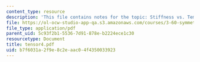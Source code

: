 ```yaml
---
content_type: resource
description: 'This file contains notes for the topic: Stiffness vs. Temperature.'
file: https://ol-ocw-studio-app-qa.s3.amazonaws.com/courses/3-60-symmetry-structure-and-tensor-properties-of-materials-fall-2005/b7f6031a2f9e8c2eaac04f4350033923_tensor4.pdf
file_type: application/pdf
parent_uid: 5c93f2b1-5536-7d91-878e-b2224ece1c30
resourcetype: Document
title: tensor4.pdf
uid: b7f6031a-2f9e-8c2e-aac0-4f4350033923
---
```

